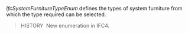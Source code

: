 ﻿_IfcSystemFurnitureTypeEnum_ defines the types of system furniture from which the type required can be selected.

> HISTORY&nbsp; New enumeration in IFC4.